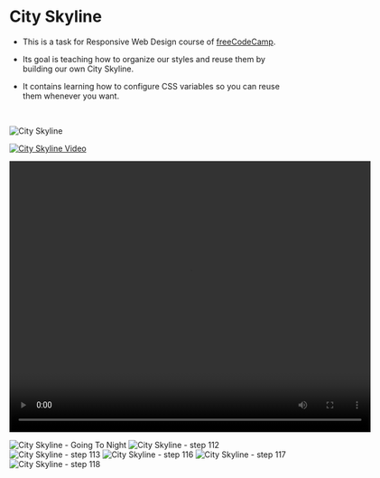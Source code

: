 # City Skyline

+ This is a task for Responsive Web Design course of [freeCodeCamp](https://www.freecodecamp.org/learn/2022/responsive-web-design/).

+ Its goal is teaching how to organize our styles and reuse them by building our own City Skyline.

+ It contains learning how to configure CSS variables so you can reuse them whenever you want.


<br>


![City Skyline](CitySkyline2.png)

[![City Skyline Video](step118.png)](CitySkyline.mp4)

<video width="640" height="480" controls>
<source src="CitySkyline.mp4" type="video/mp4">
</video>

![City Skyline - Going To Night](GoingToNight.png)
![City Skyline - step 112](step112.png)
![City Skyline - step 113](step113.png)
![City Skyline - step 116](step116.png)
![City Skyline - step 117](step117.png)
![City Skyline - step 118](step118.png)
